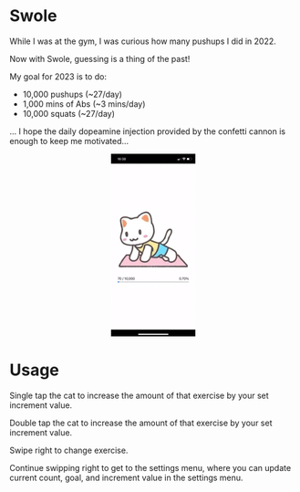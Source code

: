 # Swole

While I was at the gym, I was curious how many pushups I did in 2022.

Now with Swole, guessing is a thing of the past!

My goal for 2023 is to do:

* 10,000 pushups (~27/day)
* 1,000 mins of Abs (~3 mins/day)
* 10,000 squats (~27/day)

... I hope the daily dopeamine injection provided by the confetti cannon is enough to keep me motivated...

<p align="center">
    <img src=assets/docs/swole_demo.gif>
</p>

# Usage

Single tap the cat to increase the amount of that exercise by your set increment value.

Double tap the cat to increase the amount of that exercise by your set increment value.

Swipe right to change exercise.

Continue swipping right to get to the settings menu, where you can update current count, goal, and increment value in the settings menu.
